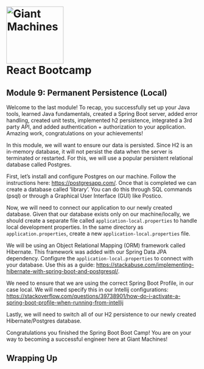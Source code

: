 # <img src="https://github.com/giantmachines/spring-boot-bootcamp/blob/main/giant-machines.png" alt="Giant Machines" width="150" /><br/>React Bootcamp

## Module 9: Permanent Persistence (Local)

Welcome to the last module! To recap, you successfully set up your Java tools, learned Java fundamentals, created a Spring Boot server, added error handling, created unit tests, implemented h2 persistence, integrated a 3rd party API, and added authentication + authorization to your application. Amazing work, congratulations on your achievements!

In this module, we will want to ensure our data is persisted. Since H2 is an in-memory database, it will not persist the data when the server is terminated or restarted. For this, we will use a popular persistent relational database called Postgres. 

First, let’s install and configure Postgres on our machine. Follow the instructions here: https://postgresapp.com/. Once that is completed we can create a database called ‘library’. You can do this through SQL commands (psql) or through a Graphical User Interface (GUI) like Postico.

Now, we will need to connect our application to our newly created database. Given that our database exists only on our machine/locally, we should create a separate file called `application-local.properties` to handle local development properties. In the same directory as  `application.properties`, create a new `application-local.properties` file. 

We will be using an Object Relational Mapping (ORM) framework called Hibernate. This framework was added with our Spring Data JPA dependency. Configure the `application-local.properties` to connect with your database. Use this as a guide: https://stackabuse.com/implementing-hibernate-with-spring-boot-and-postgresql/.

We need to ensure that we are using the correct Spring Boot Profile, in our case local. We will need specify this in our Intellij configurations: https://stackoverflow.com/questions/39738901/how-do-i-activate-a-spring-boot-profile-when-running-from-intellij

Lastly, we will need to switch all of our H2 persistence to our newly created Hibernate/Postgres database.

Congratulations you finished the Spring Boot Boot Camp! You are on your way to becoming a successful engineer here at Giant Machines! 

## Wrapping Up
